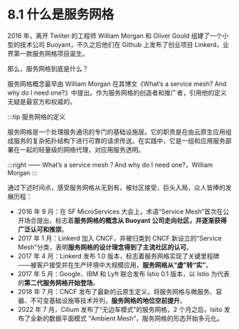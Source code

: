 # 8.1 什么是服务网格

2016 年，离开 Twiiter 的工程师 William Morgan 和 Oliver Gould 组建了一个小型的技术公司 Buoyant，不久之后他们在 Github 上发布了创业项目 Linkerd，业界第一款服务网格项目诞生。

那么，服务网格到底是什么？

服务网格概念最早由 William Morgan 在其博文《What’s a service mesh? And why do I need one?》中提出。作为服务网格的创造者和推广者，引用他的定义无疑是最官方和权威的。

:::tip 服务网格的定义

服务网格是一个处理服务通讯的专门的基础设施层。它的职责是在由云原生应用组成服务的复杂拓扑结构下进行可靠的请求传送。在实践中，它是一组和应用服务部署在一起的轻量级的网络代理，对应用服务透明。

:::right
 —— What’s a service mesh？And why do I need one?，William Morgan
:::

通过下述时间点，感受服务网格从无到有，被社区接受，巨头入局，众人皆捧的发展历程：

- 2016 年 9 月：在 SF MicroServices 大会上，术语“Service Mesh”首次在公开场合提出，标志着**服务网格的概念从 Buoyant 公司走向社区，并逐渐获得广泛认可和推崇**。
- 2017 年 1 月：Linkerd 加入 CNCF，并被归类到 CNCF 新设立的“Service Mesh”分类，表明**服务网格的设计理念得到了主流社区的认可**。
- 2017 年 4 月：Linkerd 发布 1.0 版本，标志着服务网格实现了关键里程碑——被客户接受并在生产环境中大规模应用，**服务网格从“虚”转“实”**。
- 2017 年 5 月：Google、IBM 和 Lyft 联合发布 Istio 0.1 版本，以 Istio 为代表的**第二代服务网格开始登场**。
- 2018 年 7 月：CNCF 发布了最新的云原生定义，将服务网格与微服务、容器、不可变基础设施等技术并列，**服务网格的地位空前提升**。
- 2022 年 7 月，Cilium 发布了“无边车模式”的服务网格，2 个月之后，Isito 发布了全新的数据平面模式 “Ambient Mesh”，服务网格的形态开始多元化。